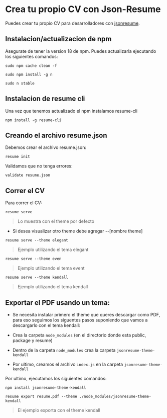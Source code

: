 # Crea tu propio CV con Json-Resume

Puedes crear tu propio CV para desarrolladores con [jsonresume](https://jsonresume.org/).

## Instalacion/actualizacion de npm

Asegurate de tener la version 18 de npm. Puedes actualizarla ejecutando los siguientes comandos:

```
sudo npm cache clean -f
```

```
sudo npm install -g n
```

```
sudo n stable
```

## Instalacion de resume cli

Una vez que tenemos actualizado el npm instalamos resume-cli

```
npm install -g resume-cli
```

## Creando el archivo resume.json

Debemos crear el archivo resume.json:

```
resume init
```

Validamos que no tenga errores:

```
validate resume.json
```

## Correr el CV

Para correr el CV:

```
resume serve 
```

> Lo muestra con el theme por defecto

- Si desea visualizar otro theme debe agregar --[nombre theme]

```
resume serve --theme elegant 
```

> Ejemplo utilizando el tema elegant

```
resume serve --theme even 
```
> Ejemplo utilizando el tema event


```
resume serve --theme kendall 
```
> Ejemplo utilizando el tema kendall

## Exportar el PDF usando un tema:

- Se necesita instalar primero el theme que queres descargar como PDF, para eso seguimos los siguentes pasos suponiendo que vamos a descargarlo con el tema kendall:

- Crea la carpeta `node_modules` (en el directorio donde esta public, package y resume)
- Dentro de la carpeta `node_modules` crea la carpeta `jsonresume-theme-kendall`
- Por ultimo, creamos el archivo `index.js` en la carpeta `jsonresume-theme-kendall`

Por ultimo, ejecutamos los siguientes comandos:

```
npm install jsonresume-theme-kendall
```

```
resume export resume.pdf --theme ./node_modules/jsonresume-theme-kendall
```

> El ejemplo exporta con el theme kendall